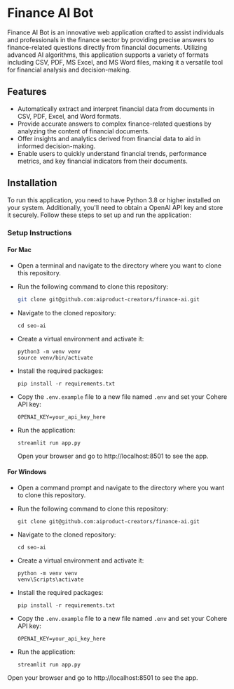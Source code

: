 # Finance AI Bot

Finance AI Bot is an innovative web application crafted to assist individuals and professionals in the finance sector by providing precise answers to finance-related questions directly from financial documents. Utilizing advanced AI algorithms, this application supports a variety of formats including CSV, PDF, MS Excel, and MS Word files, making it a versatile tool for financial analysis and decision-making.

## Features

- Automatically extract and interpret financial data from documents in CSV, PDF, Excel, and Word formats.
- Provide accurate answers to complex finance-related questions by analyzing the content of financial documents.
- Offer insights and analytics derived from financial data to aid in informed decision-making.
- Enable users to quickly understand financial trends, performance metrics, and key financial indicators from their documents.

## Installation

To run this application, you need to have Python 3.8 or higher installed on your system. Additionally, you'll need to obtain a OpenAI API key and store it securely. Follow these steps to set up and run the application:

### Setup Instructions

#### For Mac

- Open a terminal and navigate to the directory where you want to clone this repository.
- Run the following command to clone this repository:

    ```bash
    git clone git@github.com:aiproduct-creators/finance-ai.git
    ```
- Navigate to the cloned repository:

    ```
    cd seo-ai
    ```
- Create a virtual environment and activate it:
    ```
    python3 -m venv venv
    source venv/bin/activate
    ```
- Install the required packages:
    ```
    pip install -r requirements.txt
    ```
- Copy the `.env.example` file to a new file named `.env` and set your Cohere API key:
    ```
    OPENAI_KEY=your_api_key_here
    ```
- Run the application:
    ```
    streamlit run app.py
    ```
    Open your browser and go to http://localhost:8501 to see the app.

#### For Windows

- Open a command prompt and navigate to the directory where you want to clone this repository.
- Run the following command to clone this repository:
    ```
    git clone git@github.com:aiproduct-creators/finance-ai.git
    ```
- Navigate to the cloned repository:

    ```
    cd seo-ai
    ```
- Create a virtual environment and activate it:
    ```
    python -m venv venv
    venv\Scripts\activate
    ```
- Install the required packages:
    ```
    pip install -r requirements.txt
    ```
- Copy the `.env.example` file to a new file named `.env` and set your Cohere API key:
    ```
    OPENAI_KEY=your_api_key_here
    ```
- Run the application:
    ```
    streamlit run app.py
    ```
Open your browser and go to http://localhost:8501 to see the app.

